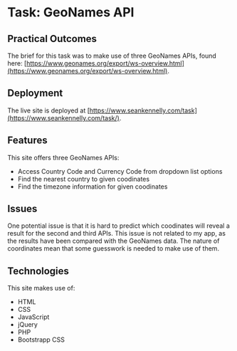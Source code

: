 # Task: GeoNames API

## Practical Outcomes
The brief for this task was to make use of three GeoNames APIs, found here: [https://www.geonames.org/export/ws-overview.html](https://www.geonames.org/export/ws-overview.html).

## Deployment
The live site is deployed at [https://www.seankennelly.com/task](https://www.seankennelly.com/task/).

## Features
This site offers three GeoNames APIs:
- Access Country Code and Currency Code from dropdown list options
- Find the nearest country to given coodinates
- Find the timezone information for given coodinates

## Issues
One potential issue is that it is hard to predict which coodinates will reveal a result for the second and third APIs. This issue is not related to my app, as the results have been compared with the GeoNames data. The nature of coordinates mean that some guesswork is needed to make use of them. 

## Technologies
This site makes use of:
- HTML
- CSS
- JavaScript
- jQuery
- PHP
- Bootstrapp CSS